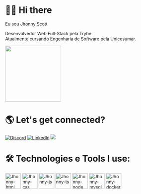 # 🧔🏻 Hi there

Eu sou Jhonny Scott

Desenvolvedor Web Full-Stack pela Trybe. <br>
Atualmente cursando Engenharia de Software pela Unicesumar.

<div>

  <img height="180cm" src="https://github-readme-stats.vercel.app/api/top-langs/?username=jhonnyscott&layout=compact&theme=highcontrast"/>
  
</div>

# 🌎 Let's get connected? 

[![Discord](https://img.shields.io/badge/Discord-7289DA?style=for-the-badge&logo=discord&logoColor=white
)](https://discord.com/channels/@jhonnyscott)
[![LinkedIn](https://img.shields.io/badge/LinkedIn-0077B5?style=for-the-badge&logo=linkedin&logoColor=white
)](https://www.linkedin.com/in/jhonnyscott/)
<a href="mailto:jhonnyferraz01@gmail.com"><img src="https://img.shields.io/badge/Gmail-D14836?style=for-the-badge&logo=gmail&logoColor=white" target="blank"></a>
[![]()]()

# 🛠️ Technologies e Tools I use:

<div>
  <img align"center" alt="Jhonny-html" height="50" widht="60" src="https://cdn.jsdelivr.net/gh/devicons/devicon/icons/html5/html5-original.svg"/>
  <img align"center" alt="Jhonny-css" height="50" widht="60" src="https://cdn.jsdelivr.net/gh/devicons/devicon/icons/css3/css3-original.svg"/>
  <img align"center" alt="Jhonny-js" height="50" widht="60" src="https://cdn.jsdelivr.net/gh/devicons/devicon/icons/javascript/javascript-original.svg"/>
  <img align"center" alt="Jhonny-ts" height="50" widht="60" src="https://cdn.jsdelivr.net/gh/devicons/devicon/icons/typescript/typescript-original.svg"/>
  <img align"center" alt="Jhonny-node" height="50" widht="60" src="https://cdn.jsdelivr.net/gh/devicons/devicon/icons/nodejs/nodejs-original.svg"/>
  <img align"center" alt="Jhonny-mysql" height="50" widht="60" src="https://cdn.jsdelivr.net/gh/devicons/devicon/icons/mysql/mysql-original.svg"/>
  <img align"center" alt="Jhonny-docker" height="50" widht="60" src="https://cdn.jsdelivr.net/gh/devicons/devicon/icons/docker/docker-original.svg"/>
</div>
